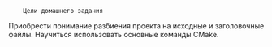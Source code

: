		Цели домашнего задания

Приобрести понимание разбиения проекта на исходные и заголовочные файлы.
Научиться использовать основные команды CMake.